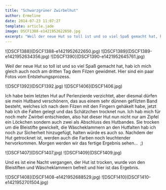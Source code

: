 ```yaml
---
title: "Schwarzgrüner Zwirbelhut"
author: Ermeline
date: 2014-07-23 11:07:27
template: article.jade
image: DSCF1388-e1421952622650.jpg
excerpt: "Weil der neue Hut so toll ist und so viel Spaß gemacht hat, hab ich mich gleich auch noch am dritten Tag dem Filzen gewidmet. "
---
```


<div id='slides' class='slideshow'>
![DSCF1388](DSCF1388-e1421952622650.jpg)
![DSCF1389](DSCF1389-e1421952634356.jpg)
![DSCF1390](DSCF1390-e1421952645761.jpg)
</div>

Weil der neue Hut so toll ist und so viel Spaß gemacht hat, hab ich mich
gleich auch noch am dritten Tag dem Filzen gewidmet. Hier sind ein paar
Fotos vom Entstehungsprozess.  

<div id='slides' class='slideshow'>
![DSCF1392](DSCF1392.jpg)
![DSCF1406](DSCF1406.jpg)
</div>

Ich habe beim letzten Hut auf Perlenzierde verzichtet, aber diesmal
dürfen sie mein Hutband verschönern, das aus einem sehr dünnen gefilzten
Band besteht, welches ich nach dem Filzen mit den Fingern gehäkelt habe,
jetzt hab ich die Falten gelegt und das Schätzchen trocknet nun. Ich hab
mich für noch mehr Zwirbel entschieden, also hat dieser Hut nun nicht
nur am Zipfel ein Löckchen sondern auch zwei als Abschluss des
Hutbandes. Sie trocken um die Bleistifte gewickelt, die Wäscheklammern
an den Hutfalten hab ich noch zur Sicherheit hinzugefügt, halten würde
es auch so. Nachdem der Hut getrocknet ist, werden auch die Farben noch
leuchtender hervorkommen. Morgen werden wir das fertige Ergebnis
sehen...  ;)

<div id='slides' class='slideshow'>
![DSCF1407](DSCF1407.jpg)
![DSCF1409](DSCF1409.jpg)
</div>

Und es ist eine Nacht vergangen, der Hut ist trocken, wurde von den
Bleistiften und Wäscheklammern befreit und hier ist das Ergebnis.

<div id='slides' class='slideshow'>
![DSCF1408](DSCF1408-e1421952688529.jpg)
![DSCF1410](DSCF1410-e1421952701504.jpg)
</div>
